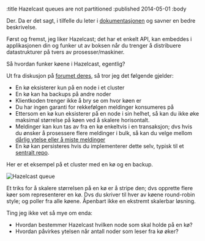 :title Hazelcast queues are not partitioned
:published 2014-05-01
:body

Der. Da er det sagt, i tilfelle du leter i [dokumentasjonen](http://www.hazelcast.org/docs/latest/manual/html/queue.html) og savner en bedre beskrivelse. 

Først og fremst, jeg liker Hazelcast; det har et enkelt API, kan embeddes i applikasjonen din og funker ut av boksen når du trenger å distribuere datastrukturer på tvers av prosesser/maskiner.

Så hvordan funker køene i Hazelcast, egentlig?

Ut fra diskusjon på [forumet deres](https://groups.google.com/forum/#!searchin/hazelcast/conceptual$20overview$20of$20how$20queues/hazelcast/Gvq2TTAaWrE/eogDIYadf2EJ), så tror jeg det følgende gjelder:

* En kø eksisterer kun på en node i et cluster
* En kø kan ha backups på andre noder
* Klientkoden trenger ikke å bry se om hvor køen er
* Du har ingen garanti for rekkefølgen meldinger konsumeres på
* Ettersom en kø kun eksisterer på en node i sin helhet, så kan du ikke øke maksimal størrelse på køen ved å skalere horisontalt.
* Meldinger kan kun tas av fra en kø enkeltvis i en transaksjon; dvs hvis du ønsker å prosessere flere meldinger i bulk, så kan du velge mellom [dårlig ytelse eller å miste meldinger](https://groups.google.com/d/msg/hazelcast/Gvq2TTAaWrE/RJBvR8jK1XAJ)
* En kø kan persisteres hvis du implementerer dette selv, typisk til et [sentralt repo](https://groups.google.com/forum/#!topic/hazelcast/Wa6gELKB3fk).

Her er et eksempel på et cluster med en kø og en backup. 

![Hazelcast queue](/images/hazelcast_queue.png)

Et triks for å skalere størrelsen på en kø er å stripe den; dvs opprette flere køer som representerer en kø. Dvs du skriver til hver av køene round-robin style; og poller fra alle køene. Åpenbart ikke en ekstremt skalerbar løsning.

Ting jeg ikke vet så mye om enda:

* Hvordan bestemmer Hazelcast hvilken node som skal holde på en kø?
* Hvordan påvirkes ytelsen når antall noder som leser fra kø øker? 